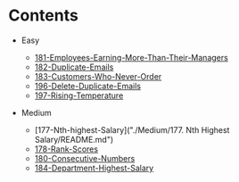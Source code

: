 # Contents
- Easy
    - [181-Employees-Earning-More-Than-Their-Managers](./Easy/181-Employees-Earning-More-Than-Their-Managers/index.md)
    - [182-Duplicate-Emails](./Easy/182-Duplicate-Emails/index.md)
    - [183-Customers-Who-Never-Order](./Easy/183-Customers-Who-Never-Order/index.md)
    - [196-Delete-Duplicate-Emails](./Easy/196-Delete-Duplicate-Emails/index.md)
    - [197-Rising-Temperature](./Easy/197-Rising-Temperature/index.md)

- Medium
    - [177-Nth-highest-Salary]("./Medium/177. Nth Highest Salary/README.md")
    - [178-Rank-Scores](./Medium/178-Rank-Scores/index.md)
    - [180-Consecutive-Numbers](./Medium/180-Consecutive-Numbers/index.md)
    - [184-Department-Highest-Salary](./Medium/184-Department-Highest-Salary/index.md)
    